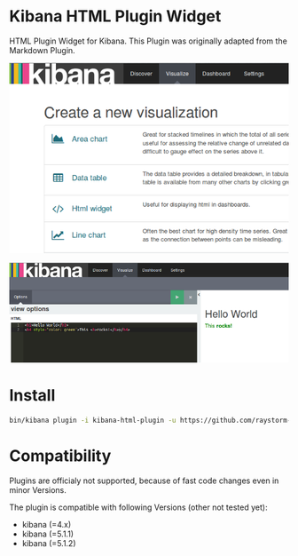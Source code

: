 # Kibana HTML Plugin Widget
HTML Plugin Widget for Kibana. This Plugin was originally adapted from the Markdown Plugin.

![preview-create](/resources/preview-create.png)

![preview-edit](/resources/preview-edit.png)

# Install

```bash
bin/kibana plugin -i kibana-html-plugin -u https://github.com/raystorm-place/kibana-html-plugin/releases/download/v0.0.3/kibana-html-plugin-v0.0.3.tar.gz
```

# Compatibility
Plugins are officialy not supported, because of fast code changes even in minor Versions.

The plugin is compatible with following Versions (other not tested yet):
* kibana (=4.x)
* kibana (=5.1.1)
* kibana (=5.1.2)
